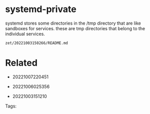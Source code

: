 # systemd-private
systemd stores some directories in the /tmp directory that are like sandboxes for services.
these are tmp directories that belong to the individual services.

` zet/20221003150266/README.md `

# Related

- 20221007220451

- 20221006025356

- 20221003151210


Tags:

    
